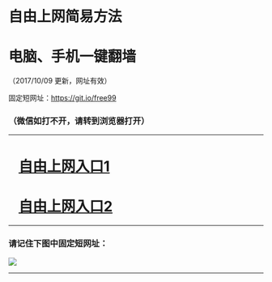 ﻿# 自由上网简易方法

# 电脑、手机一键翻墙

（2017/10/09 更新，网址有效）

固定短网址：https://git.io/free99

### （微信如打不开，请转到浏览器打开）


***





# &nbsp;&nbsp; <a href="http://ft286829316.fwq-tz-1001.info/fwqtz01.html?t=100900115149 " target="_blank">自由上网入口1</a>
# &nbsp;&nbsp; <a href="http://ft1416431127.fwq-tz-1002.info/fwqtz02.html?t=100900118585 " target="_blank">自由上网入口2</a>
***

### 请记住下图中固定短网址：

<img src="https://s3-us-west-2.amazonaws.com/fwq-1001/yjfq-20170905okok.png" /> 


***

